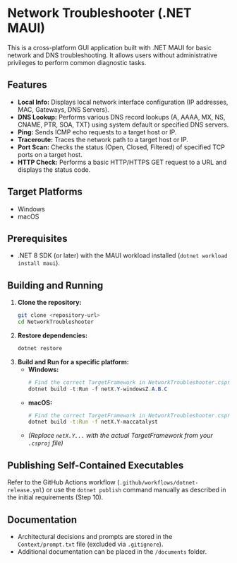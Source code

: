 # Network Troubleshooter (.NET MAUI)

This is a cross-platform GUI application built with .NET MAUI for basic network and DNS troubleshooting.
It allows users without administrative privileges to perform common diagnostic tasks.

## Features

*   **Local Info:** Displays local network interface configuration (IP addresses, MAC, Gateways, DNS Servers).
*   **DNS Lookup:** Performs various DNS record lookups (A, AAAA, MX, NS, CNAME, PTR, SOA, TXT) using system default or specified DNS servers.
*   **Ping:** Sends ICMP echo requests to a target host or IP.
*   **Traceroute:** Traces the network path to a target host or IP.
*   **Port Scan:** Checks the status (Open, Closed, Filtered) of specified TCP ports on a target host.
*   **HTTP Check:** Performs a basic HTTP/HTTPS GET request to a URL and displays the status code.

## Target Platforms

*   Windows
*   macOS

## Prerequisites

*   .NET 8 SDK (or later) with the MAUI workload installed (`dotnet workload install maui`).

## Building and Running

1.  **Clone the repository:**
    ```bash
    git clone <repository-url>
    cd NetworkTroubleshooter
    ```
2.  **Restore dependencies:**
    ```bash
    dotnet restore
    ```
3.  **Build and Run for a specific platform:**
    *   **Windows:** 
        ```powershell
        # Find the correct TargetFramework in NetworkTroubleshooter.csproj (e.g., net8.0-windows10.0.19041.0)
        dotnet build -t:Run -f netX.Y-windowsZ.A.B.C 
        ```
    *   **macOS:**
        ```bash
        # Find the correct TargetFramework in NetworkTroubleshooter.csproj (e.g., net8.0-maccatalyst)
        dotnet build -t:Run -f netX.Y-maccatalyst
        ```
    *   *(Replace `netX.Y...` with the actual TargetFramework from your `.csproj` file)*

## Publishing Self-Contained Executables

Refer to the GitHub Actions workflow (`.github/workflows/dotnet-release.yml`) or use the `dotnet publish` command manually as described in the initial requirements (Step 10).

## Documentation

*   Architectural decisions and prompts are stored in the `Context/prompt.txt` file (excluded via `.gitignore`).
*   Additional documentation can be placed in the `/documents` folder. 